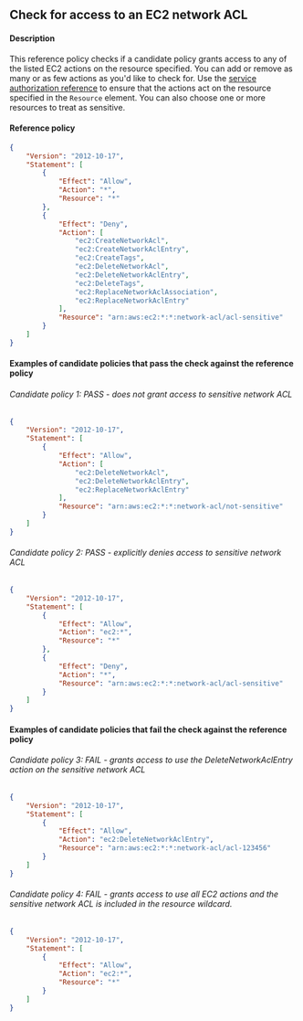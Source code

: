 ## Check for access to an EC2 network ACL

#### Description

This reference policy checks if a candidate policy grants access to any of the listed EC2 actions on the resource specified. You can add or remove as many or as few actions as you'd like to check for. Use the [service authorization reference](https://docs.aws.amazon.com/service-authorization/latest/reference/reference_policies_actions-resources-contextkeys.html) to ensure that the actions act on the resource specified in the ```Resource``` element.  You can also choose one or more resources to treat as sensitive.


#### Reference policy
```json
{
    "Version": "2012-10-17",
    "Statement": [
        {
            "Effect": "Allow",
            "Action": "*",
            "Resource": "*"
        },
        {
            "Effect": "Deny",
            "Action": [
                "ec2:CreateNetworkAcl",
                "ec2:CreateNetworkAclEntry",
                "ec2:CreateTags",
                "ec2:DeleteNetworkAcl",
                "ec2:DeleteNetworkAclEntry",
                "ec2:DeleteTags",
                "ec2:ReplaceNetworkAclAssociation",
                "ec2:ReplaceNetworkAclEntry"
            ],
            "Resource": "arn:aws:ec2:*:*:network-acl/acl-sensitive"
        }
    ]
}
```

#### Examples of candidate policies that pass the check against the reference policy

###### Candidate policy 1: PASS - does not grant access to sensitive network ACL
```json
{
	"Version": "2012-10-17",
	"Statement": [
		{
			"Effect": "Allow",
			"Action": [
				"ec2:DeleteNetworkAcl",
				"ec2:DeleteNetworkAclEntry",
				"ec2:ReplaceNetworkAclEntry"
			],
			"Resource": "arn:aws:ec2:*:*:network-acl/not-sensitive"
		}
	]
}
```

###### Candidate policy 2: PASS - explicitly denies access to sensitive network ACL
```json
{
	"Version": "2012-10-17",
	"Statement": [
		{
			"Effect": "Allow",
			"Action": "ec2:*",
			"Resource": "*"
		}, 
		{
			"Effect": "Deny",
			"Action": "*",
			"Resource": "arn:aws:ec2:*:*:network-acl/acl-sensitive"
		}
	]
}
```

#### Examples of candidate policies that fail the check against the reference policy

###### Candidate policy 3: FAIL - grants access to use the DeleteNetworkAclEntry action on the sensitive network ACL
```json
{
	"Version": "2012-10-17",
	"Statement": [
		{
			"Effect": "Allow",
			"Action": "ec2:DeleteNetworkAclEntry",
			"Resource": "arn:aws:ec2:*:*:network-acl/acl-123456"
		}
	]
}
```

###### Candidate policy 4: FAIL - grants access to use all EC2 actions and the sensitive network ACL is included in the resource wildcard.
```json
{
	"Version": "2012-10-17",
	"Statement": [
		{
			"Effect": "Allow",
			"Action": "ec2:*",
			"Resource": "*"
		}
	]
}
```
